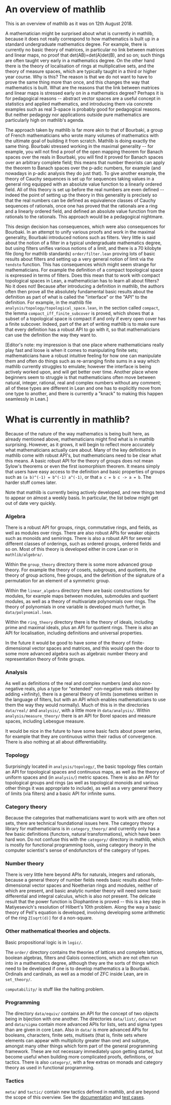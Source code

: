 # An overview of mathlib

This is an overview of mathlib as it was on 12th August 2018.

A mathematician might be surprised about what is currently in mathlib, because it does not really correspond to how mathematics is built up in a standard undergraduate mathematics degree. For example, there is currently no basic theory of matrices, in particular no link between matrices and linear maps, no proof that det(AB)=det(A)det(B), and so on; such things are often taught very early in a mathematics degree. On the other hand there is the theory of localisation of rings at multiplicative sets, and the theory of measure spaces, which are typically taught in a third or higher year course. Why is this? The reason is that we do not want to have to prove the same thing more than once, and this changes the way that mathematics is built. What are the reasons that the link between matrices and linear maps is stressed early on in a mathematics degree? Perhaps it is for pedagogical reasons -- abstract vector spaces are a useful concept in statistics and applied mathematics, and introducing them via concrete examples such as real 3-space is probably good for pedagogical reasons. But neither pedagogy nor applications outside pure mathematics are particularly high on mathlib's agenda.

The approach taken by mathlib is far more akin to that of Bourbaki, a group of French mathematicians who wrote many volumes of mathematics with the ultimate goal of building it from scratch. Mathlib is doing exactly the same thing. Bourbaki stressed working in the maximal generality -- for example, you will not find a proof of the open mapping theorem for Banach spaces over the reals in Bourbaki, you will find it proved for Banach spaces over an arbitrary complete field; this means that number theorists can apply the theorem to Banach spaces over the p-adic numbers, for example (and nowadays in p-adic analysis they do just that). To give another example, the theory of Cauchy sequences is set up for sequences taking values in a general ring equipped with an absolute value function to a linearly ordered field. All of this theory is set up before the real numbers are even defined -- indeed the point of setting up the theory in this generality is precisely so that the real numbers can be defined as equivalence classes of Cauchy sequences of rationals, once one has proved that the rationals are a ring and a linearly ordered field, and defined an absolute value function from the rationals to the rationals. This approach would be a pedagogical nightmare.

This design decision has consequences, which were also consequences for Bourbaki. In an attempt to unify various proofs and work in the maximal generality, Bourbaki introduced notions such as filters. Very little is said about the notion of a filter in a typical undergraduate mathematics degree, but using filters unifies various notions of a limit, and there is a 70 kilobyte file (long for mathlib standards) `order/filter.lean` proving lots of basic results about filters and setting up a very general notion of limit via the `tendsto` function. This has consequences which might seem strange for mathematicians. For example the definition of a compact topological space is expressed in terms of filters. Does this mean that to work with compact topological spaces in Lean, a mathematician has to learn all about filters? No it does not! Because after introducing a definition in mathlib, the authors often then prove all the absolutely fundamental basic results about the definition as part of what is called the "interface" or the "API" to the definition. For example, in the mathlib file `analysis/topology/topological_space.lean`, in the section called `compact`, the lemma `compact_iff_finite_subcover` is proved, which shows that a subset of a topological space is compact if and only if every open cover has a finite subcover. Indeed, part of the art of writing mathlib is to make sure that every definition has a robust API to go with it, so that mathematicians can use the definition the way they want to.

[Editor's note: my impression is that one place where mathematicians really play fast and loose is when it comes to manipulating finite sets; mathematicians have a robust intuitive feeling for how one can manipulate them and often do things such as re-arranging finite sums in a way which mathlib currently struggles to emulate; however the interface is being actively worked upon, and will get better over time. Another place where beginners seem to struggle is that mathematicians often move between natural, integer, rational, real and complex numbers without any comment; all of these types are different in Lean and one has to explicitly move from one type to another, and there is currently a "knack" to making this happen seamlessly in Lean.]

# What is currently in mathlib?

Because of the nature of the way mathematics is being built here, as already mentioned above, mathematicians might find what is in mathlib surprising. However, as it grows, it will begin to reflect more accurately what mathematicians actually care about. Many of the key definitions in mathlib come with robust API's, but mathematicians need to be clear what this means. A basic robust API for the theory of groups does not mean Sylow's theorems or even the first isomorphism theorem. It means simply that users have easy access to the definition and basic properties of groups such as `(a b)^(-1) = b^(-1) a^(-1)`, or that `a c = b c -> a = b`. The harder stuff comes later.

Note that mathlib is currently being actively developed, and new things tend to appear on almost a weekly basis. In particular, the list below might get out of date very quickly.


### Algebra

There is a robust API for groups, rings, commutative rings, and fields, as well as modules over rings. There are also robust APIs for weaker objects such as monoids and semirings. There is also a robust API for several different classes of orderings, such as ordered groups, ordered fields and so on. Most of this theory is developed either in core Lean or in `mathlib/algebra/`.

Within the `group_theory` directory there is some more advanced group theory. For example the theory of cosets, subgroups, and quotients, the theory of group actions, free groups, and the definition of the signature of a permutation for an element of a symmetric group.

Within the `linear_algebra` directory there are basic constructions for modules, for example maps between modules, submodules and quotient modules, as well as a theory of multivariate polynomials over rings. The theory of polynomials in one variable is developed much further, in `data/polynomial.lean`.

Within the `ring_theory` directory there is the theory of ideals, including prime and maximal ideals, plus an API for quotient rings. There is also an API for localisation, including definitions and universal properties.

In the future it would be good to have some of the theory of finite-dimensional vector spaces and matrices, and this would open the door to some more advanced algebra such as algebraic number theory and representation theory of finite groups.

### Analysis

As well as definitions of the real and complex numbers (and also non-negative reals, plus a type for "extended" non-negative reals obtained by adding +infinity), there is a general theory of limits (sometimes written in the language of filters, but with an API which enables mathematicians to use them the way they would normally). Much of this is in the directories `data/real/` and `analysis/`, with a little more in `data/analysis/`. Within `analysis/measure_theory/` there is an API for Borel spaces and measure spaces, including Lebesgue measure. 

It would be nice in the future to have some basic facts about power series, for example that they are continuous within their radius of convergence. There is also nothing at all about differentiability.

### Topology

Surprisingly located in `analysis/topology/`, the basic topology files contain an API for topological spaces and continuous maps, as well as the theory of uniform spaces and (in `analysis/`) metric spaces. There is also an API for topological groups and rings (as well as topological monoids and various other things it was appropriate to include), as well as a very general theory of limits (via filters) and a basic API for infinite sums.

### Category theory

Because the categories that mathematicians want to work with are often not sets, there are technical foundational issues here. The category theory library for mathematicians is in `category_theory/` and currently only has a few basic definitions (functors, natural transformations), which have been hard won. Do not confuse this with the `category/` directory in mathlib, which is mostly for functional programming tools, using category theory in the computer scientist's sense of endofunctors of the category of types.

### Number theory

There is very little here beyond APIs for naturals, integers and rationals, because a general theory of number fields needs basic results about finite-dimensional vector spaces and Noetherian rings and modules, neither of which are present, and basic analytic number theory will need some basic differential and integral calculus, which is also not present. The delicate result that the power function is Diophantine is proved -- this is a key step in Matiyesevich's resolution of Hilbert's 10th problem. Along the way a basic theory of Pell's equation is developed, involving developing some arithmetic of the ring `Z[sqrt(d)]` for d a non-square.

### Other mathematical theories and objects.

Basic propositional logic is in `logic/`.

The `order/` directory contains the theories of lattices and complete lattices, boolean algebras, filters and Galois connections, which are not often run into in a mathematics degree, although they are the sorts of things which need to be developed if one is to develop mathematics a la Bourbaki. Ordinals and cardinals, as well as a model of ZFC inside Lean, are in `set_theory/`.

`computability/` is stuff like the halting problem. 


### Programming

The directory `data/equiv/` contains an API for the concept of two objects being in bijection with one another. The directories `data/list/`, `data/set` and `data/sigma` contain more advanced APIs for lists, sets and sigma types than are given in core Lean. Also in `data/` is more advanced APIs for booleans, characters, finite sets, multisets (that is, finite sets where elements can appear with multiplicity greater than one) and subtype, amongst many other things which form part of the general programming framework. These are not necessary immediately upon getting started, but become useful when building more complicated proofs, definitions, or tactics. There is also `category/`, with a few extras on monads and category theory as used in functional programming.

### Tactics
`meta/` and `tactic/` contain new tactics defined in mathlib, and are beyond the scope of this overview. See the [documentation](https://github.com/leanprover/mathlib/blob/master/docs/tactics.md) and [test cases](https://github.com/leanprover/mathlib/tree/master/tests).

